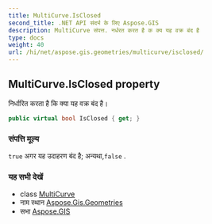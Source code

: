 ```yaml
---
title: MultiCurve.IsClosed
second_title: .NET API संदर्भ के लिए Aspose.GIS
description: MultiCurve संपत्त. नर्धरत करत है क क्य यह वक्र बंद है
type: docs
weight: 40
url: /hi/net/aspose.gis.geometries/multicurve/isclosed/
---
```

## MultiCurve.IsClosed property

निर्धारित करता है कि क्या यह वक्र बंद है।

```csharp
public virtual bool IsClosed { get; }
```

### संपत्ति मूल्य

`true` अगर यह उदाहरण बंद है; अन्यथा,`false` .

### यह सभी देखें

* class [MultiCurve](../)
* नाम स्थान [Aspose.Gis.Geometries](../../multicurve/)
* सभा [Aspose.GIS](../../../)


